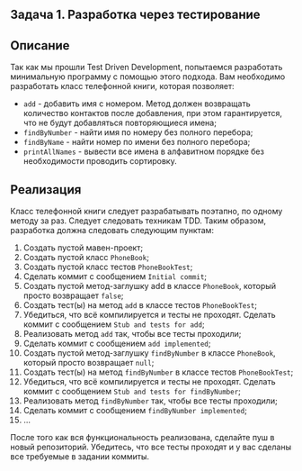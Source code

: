 ## Задача 1. Разработка через тестирование

## Описание

Так как мы прошли Test Driven Development, попытаемся разработать минимальную программу с помощью этого подхода.
Вам необходимо разработать класс телефонной книги, которая позволяет:
* `add` - добавить имя с номером. Метод должен возвращать количество контактов после добавления, при этом гарантируется, что не будут добавляться повторяющиеся имена;
* `findByNumber` - найти имя по номеру без полного перебора;
* `findByName` - найти номер по имени без полного перебора;
* `printAllNames` - вывести все имена в алфавитном порядке без необходимости проводить сортировку.

## Реализация

Класс телефонной книги следует разрабатывать поэтапно, по одному методу за раз. Следует следовать техникам TDD. Таким образом, разработка должна следовать следующим пунктам:

1. Создать пустой мавен-проект;
2. Создать пустой класс `PhoneBook`;
3. Создать пустой класс тестов `PhoneBookTest`;
4. Сделать коммит с сообщением `Initial commit`;
5. Создать пустой метод-заглушку add в классе `PhoneBook`, который просто возвращает `false`;
6. Создать тест(ы) на метод `add` в классе тестов `PhoneBookTest`;
7. Убедиться, что всё компилируется и тесты не проходят. Сделать коммит с сообщением `Stub and tests for add`;
8. Реализовать метод `add` так, чтобы все тесты проходили;
9. Сделать коммит с сообщением `add implemented`;
10. Создать пустой метод-заглушку `findByNumber` в классе `PhoneBook`, который просто возвращает `null`;
11. Создать тест(ы) на метод `findByNumber` в классе тестов `PhoneBookTest`;
12. Убедиться, что всё компилируется и тесты не проходят. Сделать коммит с сообщением `Stub and tests for findByNumber`;
13. Реализовать метод `findByNumber` так, чтобы все тесты проходили;
14. Сделать коммит с сообщением `findByNumber implemented`;
15. ...

После того как вся функциональность реализована, сделайте пуш в новый репозиторий. Убедитесь, что все тесты проходят и у вас сделаны все требуемые в задании коммиты.
